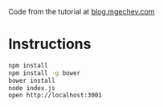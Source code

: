 Code from the tutorial at [blog.mgechev.com](http://blog.mgechev.com/2014/09/03/webrtc-peer-to-peer-chat-with-react/)

# Instructions

```bash
npm install
npm install -g bower
bower install
node index.js
open http://localhost:3001
```